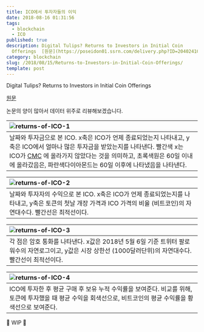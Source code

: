 ```yaml
---
title: ICO에서 투자자들의 이익
date: 2018-08-16 01:31:56
tags:
  - blockchain
  - ICO
published: true
description: Digital Tulips? Returns to Investors in Initial Coin
  Offerings  [원문](https://poseidon01.ssrn.com/delivery.php?ID=20402410511902708607410900909910409303402107005104503202511710310502708308509611401104...
category: blockchain
slug: /2018/08/15/Returns-to-Investors-in-Initial-Coin-Offerings/
template: post
---
```

Digital Tulips? Returns to Investors in Initial Coin Offerings 

[원문](https://poseidon01.ssrn.com/delivery.php?ID=204024105119027086074109009099104093034021070051045032025117103105027083085096114011048103001010014121023024085078002080004126107082070089028064092101014118082065035037042078111013094030008126022071066087070123103066005085026080014116004064013008121&EXT=pdf)

논문의 양이 많아서 데이터 위주로 리뷰해보겠습니다.

| ![returns-of-ICO-1](../images/returns-of-ICO-1.png) |
| :- |
|  날짜와 투자금으로 본 ICO. x축은 ICO가 언제 종료되었는지 나타내고, y축은 ICO에서 얼마나 많은 투자금을 받았는지를 나타낸다. 빨간색 x는 ICO가 [CMC](https://coinmarketcap.com/) 에 올라가지 않았다는 것을 의미하고, 초록색원은 60일 이내에 올라갔음은, 파란색다이아몬드는 60일 이후에 나타냈음을 나타낸다. |


| ![returns-of-ICO-2](../images/returns-of-ICO-2.png) |
| :- |
| 날짜와 투자자의 수익으로 본 ICO. x축은 ICO가 언제 종료되었는지를 나타내고, y축은 토큰의 첫날 개장 가격과 ICO 가격의 비율 (비트코인)의 자연대수다. 빨간선은 최적선이다. |

| ![returns-of-ICO-3](../images/returns-of-ICO-3.png) |
| :- |
| 각 점은 암호 통화를 나타낸다. x값은 2018년 5월 6일 기준 트위터 팔로워수의 자연로그이고, y값은 시장 상한선 (1000달러단위)의 자연대수다. 빨간선이 최적선이다. |

| ![returns-of-ICO-4](../images/returns-of-ICO-4.png) |
| :- |
| ICO에 투자한 후 평균 구매 후 보유 누적 수익률을 보여준다. 비교를 위해, 토큰에 투자했을 때 평균 수익을 회색선으로, 비트코인의 평균 수익률을 황색선으로 보여준다. |

🚧 WIP 🚧